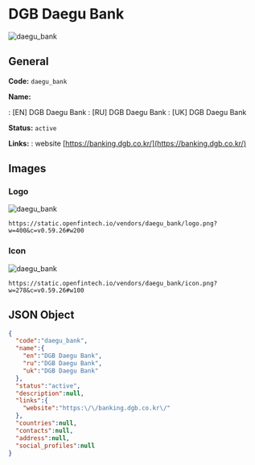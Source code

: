 
# DGB Daegu Bank 
![daegu_bank](https://static.openfintech.io/vendors/daegu_bank/logo.png?w=400&c=v0.59.26#w200)  

## General 
 
**Code:** `daegu_bank` 
 
**Name:** 
 
:	[EN] DGB Daegu Bank 
:	[RU] DGB Daegu Bank 
:	[UK] DGB Daegu Bank 
 
**Status:** `active` 
 
**Links:** 
: website [https://banking.dgb.co.kr/](https://banking.dgb.co.kr/) 
 

## Images 

### Logo 
 
![daegu_bank](https://static.openfintech.io/vendors/daegu_bank/logo.png?w=400&c=v0.59.26#w200)  

```
https://static.openfintech.io/vendors/daegu_bank/logo.png?w=400&c=v0.59.26#w200
```  

### Icon 
 
![daegu_bank](https://static.openfintech.io/vendors/daegu_bank/icon.png?w=278&c=v0.59.26#w100)  

```
https://static.openfintech.io/vendors/daegu_bank/icon.png?w=278&c=v0.59.26#w100
```  

## JSON Object 

```json
{
  "code":"daegu_bank",
  "name":{
    "en":"DGB Daegu Bank",
    "ru":"DGB Daegu Bank",
    "uk":"DGB Daegu Bank"
  },
  "status":"active",
  "description":null,
  "links":{
    "website":"https:\/\/banking.dgb.co.kr\/"
  },
  "countries":null,
  "contacts":null,
  "address":null,
  "social_profiles":null
}
```  
